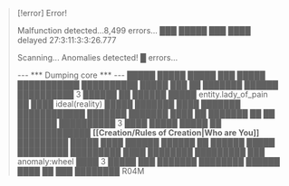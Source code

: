 >[!error] Error!
>
>Malfunction detected...8,499 errors...
>███ █████ ███ ████ delayed 27:3:11:3:3:26.777
>
>Scanning...
>Anomalies detected!
>█ errors...
>
>--- *** Dumping core *** ---
>█████ █████ █████ ███ █████ ███████████ ██████████ █████ ███ ██ ███████ ██████ ██████████ 3 ██████ ██ ██████ █████ entity.lady_of_pain ██ ████ ideal(reality) █████ ███████ ████ ███████ ████████████ ███████ ███████ ████ ██ ███████ ██ ██ ███████ ██████████ 3 ████ █████ █████ ██ █████████████ **[[Creation/Rules of Creation|Who are You]]** █████████ █████ ████ ██████ ██████ ██ ██████ █████ █████████ █████████ ████ ████████ █████████ ███ anomaly:wheel ████ 3 █████ ███ ███████ ████████ ██████ ████ ██ ███ ████████ R04M
